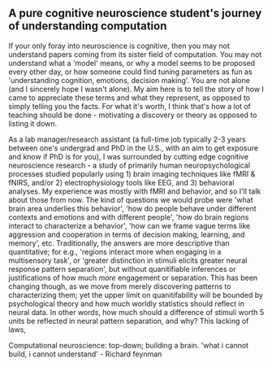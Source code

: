 ## A pure cognitive neuroscience student's journey of understanding computation

If your only foray into neuroscience is cognitive, then you may not understand papers coming from its sister field of computation. You may not understand what a 'model' means, or why a model seems to be proposed every other day, or how someone could find tuning parameters as fun as 'understanding cognition, emotions, decision making'. You are not alone (and I sincerely hope I wasn't alone). My aim here is to tell the story of how I came to appreciate these terms and what they represent, as opposed to simply telling you the facts. For what it's worth, I think that's how a lot of teaching should be done - motivating a discovery or theory as opposed to listing it down.

As a lab manager/research assistant (a full-time job typically 2-3 years between one's undergrad and PhD in the U.S., with an aim to get exposure and know if PhD is for you), I was surrounded by cutting edge cognitive neuroscience research - a study of primarily human neuropsychological processes studied popularly using 1) brain imaging techniques like fMRI & fNIRS, and/or 2) electrophysiology tools like EEG, and 3) behavioral analyses. My experience was mostly with fMRI and behavior, and so I'll talk about those from now. The kind of questions we would probe were 'what brain area underlies this behavior', 'how do people behave under different contexts and emotions and with different people', 'how do brain regions interact to characterize a behavior', 'how can we frame vague terms like aggression and cooperation in terms of decision making, learning, and memory', etc. Traditionally, the answers are more descriptive than quantitative; for e.g., 'regions interact more when engaging in a multisensory task', or 'greater distinction in stimuli elicits greater neural response pattern separation', but without quanitifiable inferences or justifications of how much _more_ engagement or separation. This has been changing though, as we move from merely discovering patterns to characterizing them; yet the upper limit on quanitifability will be bounded by psychological theory and how much worldly statistics should reflect in neural data. In other words, how much should a difference of stimuli worth 5 units be reflected in neural pattern separation, and why? This lacking of laws, 

Computational neuroscience: top-down; building a brain. 'what i cannot build, i cannot understand' - Richard feynman
